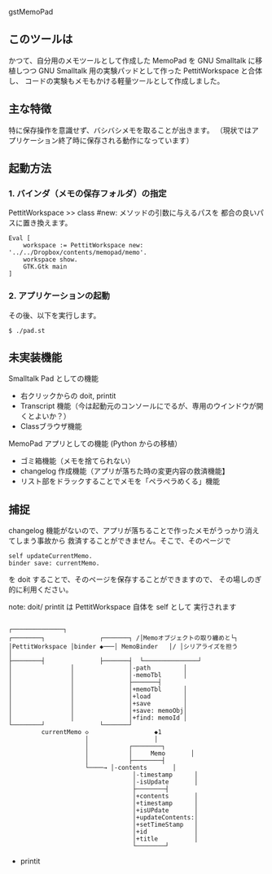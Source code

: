 gstMemoPad

## このツールは
かつて、自分用のメモツールとして作成した MemoPad を GNU Smalltalk に移植しつつ
GNU Smalltalk 用の実験パッドとして作った PettitWorkspace と合体し、
コードの実験もメモもかける軽量ツールとして作成しました。

## 主な特徴

特に保存操作を意識せず、バシバシメモを取ることが出きます。
（現状ではアプリケーション終了時に保存される動作になっています）

## 起動方法

### 1. バインダ（メモの保存フォルダ）の指定

PettitWorkspace >> class #new: メソッドの引数に与えるパスを
都合の良いパスに置き換えます。

```smalltalk:pad.st
Eval [
    workspace := PettitWorkspace new: '../../Dropbox/contents/memopad/memo'.
    workspace show.
    GTK.Gtk main
]
````

### 2. アプリケーションの起動
その後、以下を実行します。

```
$ ./pad.st
```

## 未実装機能

Smalltalk Pad としての機能

* 右クリックからの doit, printit
* Transcript 機能（今は起動元のコンソールにでるが、専用のウインドウが開くとよいか？）
* Classブラウザ機能

MemoPad アプリとしての機能 (Python からの移植）

* ゴミ箱機能（メモを捨てられない）
* changelog 作成機能（アプリが落ちた時の変更内容の救済機能】
* リスト部をドラックすることでメモを「ペラペラめくる」機能

## 捕捉
changelog 機能がないので、アプリが落ちることで作ったメモがうっかり消えてしまう事故から
救済することができません。そこで、そのページで

```smalltalk
self updateCurrentMemo.
binder save: currentMemo. 
```

を doit することで、そのページを保存することができますので、
その場しのぎ的に利用ください。

note:
doit/ printit は PettitWorkspace 自体を self として
実行されます

```
                                                       ┌──────────────┐
┌────────┐               ┌───────┐ /│Memoオブジェクトの取り纏めと└┐     
│PettitWorkspace │binder ◆───│ MemoBinder   │/ │シリアライズを担う            │
├────────┤               ├───────┤  └───────────────┘
│                │               │-path         │
│                │               │-memoTbl      │
│                │               ├───────┤
│                │               │+memoTbl      │
│                │               │+load         │
│                │               │+save         │
│                │               │+save: memoObj│
│                │               │+find: memoId │
└────────┘               └───────┘
         currentMemo ◇                  ◆1
                     │                  │
                     │           ┌────────┐
                     │           │     Memo       │
                     │           ├────────┤
                     └────→ │-contents       │
                                  │-timestamp      │
                                  │-isUpdate       │
                                  ├────────┤
                                  │+contents       │
                                  │+timestamp      │
                                  │+isUPdate       │
                                  │+updateContents:│
                                  │+setTimeStamp   │
                                  │+id             │
                                  │+title          │
                                  └────────┘
```

+ printit
